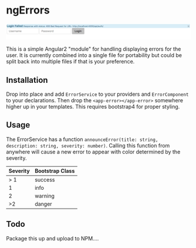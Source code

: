 # ngErrors

![ngErrors](https://github.com/utecht/ngErrors/raw/master/example.png)

This is a simple Angular2 "module" for handling displaying errors for the user.  It is currently combined into a single file for portability but could be split back into multiple files if that is your preference.

## Installation

Drop into place and add `ErrorService` to your providers and `ErrorComponent` to your declarations.  Then drop the `<app-error></app-error>` somewhere higher up in your templates.  This requires bootstrap4 for proper styling.

## Usage

The ErrorService has a function `announceError(title: string, description: string, severity: number)`.  Calling this function from anywhere will cause a new error to appear with color determined by the severity.

| Severity | Bootstrap Class |
| -------- | --------------- |
| > 1 | success |
| 1 | info |
| 2 | warning |
| >2 | danger |

## Todo

Package this up and upload to NPM....
